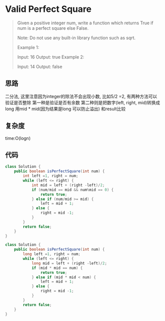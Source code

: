 # Valid Perfect Square

> Given a positive integer num, write a function which returns True if num is a perfect square else False.
> 
> Note: Do not use any built-in library function such as sqrt.
> 
> Example 1:
> 
> Input: 16
> Output: true
> Example 2:
> 
> Input: 14
> Output: false


## 思路
二分法, 这里注意因为integer的除法不会出现小数, 比如5/2 =2, 有两种方法可以验证是否整除
第一种是验证是否有余数 第二种则是把数字(left, right, mid)转换成long 用mid * mid(因为结果是long 可以防止溢出) 和result比较
## 复杂度
time:O(logn)
## 代码
```java
class Solution {
    public boolean isPerfectSquare(int num) {
        int left =1, right = num;
        while (left <= right) {
            int mid = left + (right -left)/2;
            if (num/mid == mid && num%mid == 0) {
                return true;
            } else if (num/mid >= mid) {
                left = mid + 1;
            } else {
                right = mid -1;
            }
        }
        return false;
    }
}

class Solution {
    public boolean isPerfectSquare(int num) {
        long left =1, right = num;
        while (left <= right) {
            long mid = left + (right -left)/2;
            if (mid * mid == num) {
                return true;
            } else if (mid * mid < num) {
                left = mid + 1;
            } else {
                right = mid -1;
            }
        }
        return false;
    }
}
```
